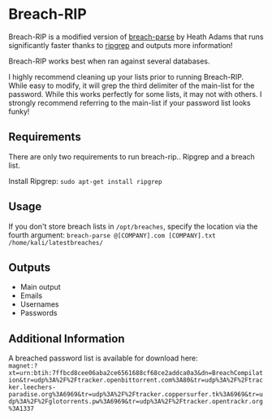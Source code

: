 # Breach-RIP

Breach-RIP is a modified version of [breach-parse](https://github.com/hmaverickadams/breach-parse) by Heath Adams that runs significantly faster thanks to [ripgrep](https://github.com/BurntSushi/ripgrep) and outputs more information! 

Breach-RIP works best when ran against several databases. 

I highly recommend cleaning up your lists prior to running Breach-RIP. While easy to modify, it will grep the third delimiter of the main-list for the password. While this works perfectly for some lists, it may not with others. I strongly recommend referring to the main-list if your password list looks funky!

## Requirements

There are only two requirements to run breach-rip.. Ripgrep and a breach list. 

Install Ripgrep: `sudo apt-get install ripgrep`

## Usage
If you don't store breach lists in `/opt/breaches`, specify the location via the fourth argument: 
`breach-parse @[COMPANY].com [COMPANY].txt /home/kali/latestbreaches/`

## Outputs
* Main output
* Emails
* Usernames
* Passwords

## Additional Information 

A breached password list is available for download here: \
`magnet:?xt=urn:btih:7ffbcd8cee06aba2ce6561688cf68ce2addca0a3&dn=BreachCompilation&tr=udp%3A%2F%2Ftracker.openbittorrent.com%3A80&tr=udp%3A%2F%2Ftracker.leechers-paradise.org%3A6969&tr=udp%3A%2F%2Ftracker.coppersurfer.tk%3A6969&tr=udp%3A%2F%2Fglotorrents.pw%3A6969&tr=udp%3A%2F%2Ftracker.opentrackr.org%3A1337`
